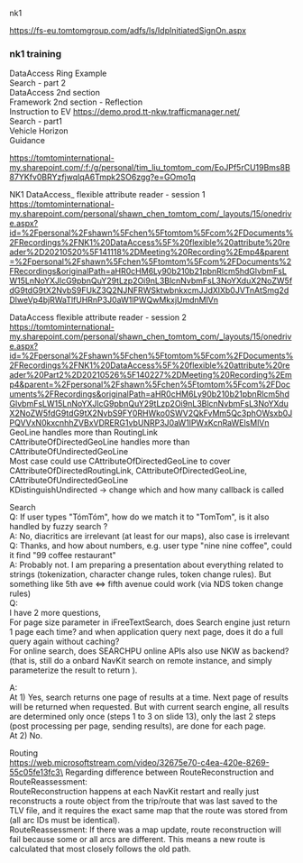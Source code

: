 nk1

https://fs-eu.tomtomgroup.com/adfs/ls/IdpInitiatedSignOn.aspx


### nk1 training ###
DataAccess Ring Example \
Search - part 2 \
DataAccess 2nd section \
Framework 2nd section - Reflection \
Instruction to EV https://demo.prod.tt-nkw.trafficmanager.net/ \
Search - part1 \
Vehicle Horizon \
Guidance

https://tomtominternational-my.sharepoint.com/:f:/g/personal/tim_liu_tomtom_com/EoJPf5rCU19Bms8B87YKfv0BRYzfjwqIqA6Tmpk2SO6zgg?e=GOmo1q


NK1 DataAccess_ flexible attribute reader - session 1 \
https://tomtominternational-my.sharepoint.com/personal/shawn_chen_tomtom_com/_layouts/15/onedrive.aspx?id=%2Fpersonal%2Fshawn%5Fchen%5Ftomtom%5Fcom%2FDocuments%2FRecordings%2FNK1%20DataAccess%5F%20flexible%20attribute%20reader%2D20210520%5F141118%2DMeeting%20Recording%2Emp4&parent=%2Fpersonal%2Fshawn%5Fchen%5Ftomtom%5Fcom%2FDocuments%2FRecordings&originalPath=aHR0cHM6Ly90b210b21pbnRlcm5hdGlvbmFsLW15LnNoYXJlcG9pbnQuY29tLzp2Oi9nL3BlcnNvbmFsL3NoYXduX2NoZW5fdG9tdG9tX2NvbS9FUkZ3Q2NJNFRWSktwbnkxcmJJdXlXb0JVTnAtSmg2dDlweVp4bjRWaTlfUHRnP3J0aW1lPWQwMkxjUmdnMlVn


DataAccess flexible attribute reader - session 2 \
https://tomtominternational-my.sharepoint.com/personal/shawn_chen_tomtom_com/_layouts/15/onedrive.aspx?id=%2Fpersonal%2Fshawn%5Fchen%5Ftomtom%5Fcom%2FDocuments%2FRecordings%2FNK1%20DataAccess%5F%20flexible%20attribute%20reader%20Part2%2D20210526%5F140227%2DMeeting%20Recording%2Emp4&parent=%2Fpersonal%2Fshawn%5Fchen%5Ftomtom%5Fcom%2FDocuments%2FRecordings&originalPath=aHR0cHM6Ly90b210b21pbnRlcm5hdGlvbmFsLW15LnNoYXJlcG9pbnQuY29tLzp2Oi9nL3BlcnNvbmFsL3NoYXduX2NoZW5fdG9tdG9tX2NvbS9FY0RHWko0SWV2QkFvMm5Qc3phOWsxb0JPQVVxN0kxcnhhZVBxVDRERG1vbUNRP3J0aW1lPWxKcnRaWElsMlVn
GeoLine handles more than RoutingLink \
CAttributeOfDirectedGeoLine handles more than CAttributeOfUndirectedGeoLine \
Most case could use CAttributeOfDirectedGeoLine to cover CAttributeOfDirectedRoutingLink, CAttributeOfDirectedGeoLine, CAttributeOfUndirectedGeoLine \
KDistinguishUndirected -> change which and how many callback is called


Search \
Q: If user types "TómTóm", how do we match it to "TomTom", is it also handled by fuzzy search ?\
​A: No, diacritics are irrelevant (at least for our maps), also case is irrelevant\
​Q: Thanks, and how about numbers, e.g. user type "nine nine coffee", could it find "99 coffee restaurant"\
​A: Probably not. I am preparing a presentation about everything related to strings (tokenization, character change rules, token change rules). But something like 5th ave <=> fifth avenue could work (via NDS token change rules)\
Q:\
    I have 2 more questions, \
    For page size parameter in iFreeTextSearch, does Search engine just return 1 page each time? and when application query next page, does it do a full query again without caching?\
	For online search, does SEARCHPU online APIs also use NKW as backend? (that is, still do a onbard NavKit search on remote instance, and simply parameterize the result to return ). 

​A:\
    At 1) Yes, search returns one page of results at a time. Next page of results will be returned when requested. But with current search engine, all results are determined only once (steps 1 to 3 on slide 13), only the last 2 steps (post processing per page, sending results), are done for each page.\
    At 2) No.

Routing\
https://web.microsoftstream.com/video/32675e70-c4ea-420e-8269-55c05fe13fc3\
Regarding difference between RouteReconstruction and RouteReassessment:\
RouteReconstruction happens at each NavKit restart and really just reconstructs a route object from the trip/route that was last saved to the TLV file, and it requires the exact same map that the route was stored from (all arc IDs must be identical). \
RouteReassessment: If there was a map update, route reconstruction will fail because some or all arcs are different. This means a new route is calculated that most closely follows the old path.
